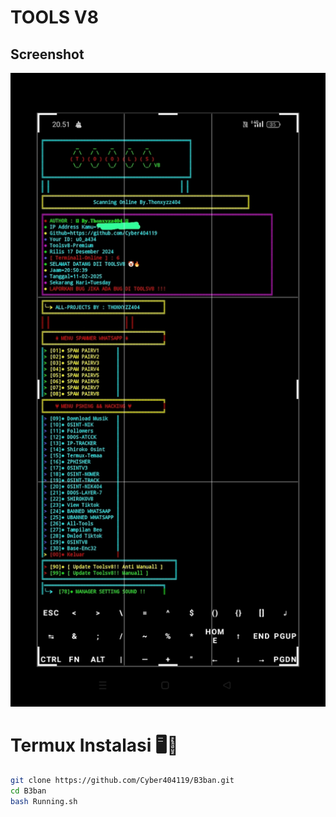 # TOOLS V8

## Screenshot

![Screenshot Termux](IMG_20250214_131114.jpg)


# Termux Instalasi 🖥️📡
```bash
git clone https://github.com/Cyber404119/B3ban.git
cd B3ban
bash Running.sh
